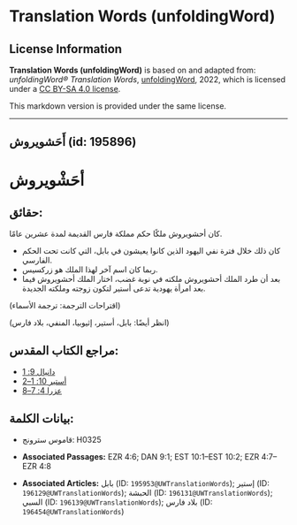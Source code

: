 # Translation Words (unfoldingWord)

## License Information

**Translation Words (unfoldingWord)** is based on and adapted from: _unfoldingWord® Translation Words_, [unfoldingWord](https://unfoldingword.org/utw), 2022, which is licensed under a [CC BY-SA 4.0 license](https://creativecommons.org/licenses/by-sa/4.0/legalcode.en).

This markdown version is provided under the same license.



--------------------------------

## أَحَشويروش (id: 195896)

أحَشْويروش
==========

حقائق:
------

كان أحشويروش ملكًا حكم مملكة فارس القديمة لمدة عشرين عامًا.

* كان ذلك خلال فترة نفي اليهود الذين كانوا يعيشون في بابل، التي كانت تحت الحكم الفارسي.
* ربما كان اسم آخر لهذا الملك هو زركسيس.
* بعد أن طرد الملك أحشويروش ملكته في نوبة غضب، اختار الملك أحشويروش فيما بعد امرأة يهودية تدعى أستير لتكون زوجته وملكته الجديدة.

(اقتراحات الترجمة: ترجمة الأسماء)

(انظر أيضًا: بابل، أستير، إثيوبيا، المنفي، بلاد فارس)

مراجع الكتاب المقدس:
--------------------

* [دانيال 9: 1](https://ref.ly/Dan9:1)
* [أستير 10: 1–2](https://ref.ly/Esth10:1-Esth10:2)
* [عزرا 4: 7–8](https://ref.ly/Ezra4:7-Ezra4:8)

بيانات الكلمة:
--------------

* قاموس سترونج: H0325

* **Associated Passages:** EZR 4:6; DAN 9:1; EST 10:1–EST 10:2; EZR 4:7–EZR 4:8
* **Associated Articles:** بابل (ID: `195953@UWTranslationWords`); إستير (ID: `196129@UWTranslationWords`); الحبشة (ID: `196131@UWTranslationWords`); السبي (ID: `196139@UWTranslationWords`); بلاد فارس (ID: `196454@UWTranslationWords`)

